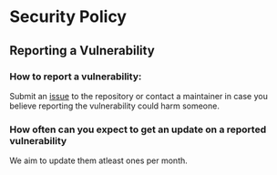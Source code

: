 # Security Policy

## Reporting a Vulnerability

### How to report a vulnerability:
Submit an [issue](https://github.com/RealCocoArdo/BitcoinOverview/issues/new/choose)
to the repository or contact a maintainer in case you believe reporting the vulnerability could harm someone.

### How often can you expect to get an update on a reported vulnerability
We aim to update them atleast ones per month.
